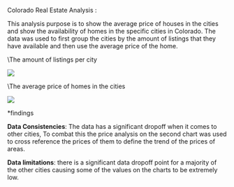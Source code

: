 Colorado Real Estate Analysis :

This analysis purpose is to show the average price of houses in the cities and show the availability of homes in the specific cities in Colorado. The data was used to first group the cities by the amount of listings that they have available and then use the average price of the home.




\\The amount of listings per city

![](https://lh7-rt.googleusercontent.com/docsz/AD_4nXdI3RqQLZoxKwrq6Mf4CvcZTebHxRzWUD3T2Gfo5XblQO8vwvQvf4iNOeKoY4WkzdI6Be-NV3OZizCXr90yckX1J5mcxE-as-ea4QbC7AQzn6tkJyFTt5wNAjwtsv07Vo6ai-K2asmmO4JgvFjFR-h3bum8?key=D8CJKx9o3c9i4fC8SYbtKQ)

\\The average price of homes in the cities

![](https://lh7-rt.googleusercontent.com/docsz/AD_4nXd3tGPgxn0ZZuh8466FpWhzW5PPwi6HtLYVw7LJMrh_fYVokjn_x4-NszIxQKxr7jbTAGgYHQ3F0ywGFsanqQSENfmhjM1ak5Z6wjkSNUo-ZdhNzc7ZSRa4xrDpvtgmaqEx3cSX0RrM8HqDTQuTY2zZxD_o?key=D8CJKx9o3c9i4fC8SYbtKQ)




*findings




**Data Consistencies**: The data has a significant dropoff when it comes to other cities, To combat this the price analysis on the second chart was used to cross reference the prices of them to define the trend of the prices of areas.

**Data limitations**: there is a significant data dropoff point for a majority of the other cities causing some of the values on the charts to be extremely low. 
